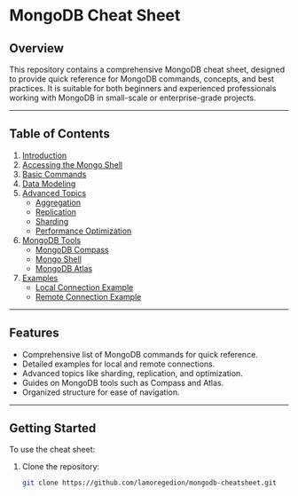 # MongoDB Cheat Sheet

## **Overview**
This repository contains a comprehensive MongoDB cheat sheet, designed to provide quick reference for MongoDB commands, concepts, and best practices. It is suitable for both beginners and experienced professionals working with MongoDB in small-scale or enterprise-grade projects.

---

## **Table of Contents**
1. [Introduction](./basics/introduction.md)
2. [Accessing the Mongo Shell](./basics/accessing-mongo-shell.md)
3. [Basic Commands](./basics/basic-commands.md)
4. [Data Modeling](./basics/data-modeling.md)
5. [Advanced Topics](./advanced/)
   - [Aggregation](./advanced/aggregation.md)
   - [Replication](./advanced/replication.md)
   - [Sharding](./advanced/sharding.md)
   - [Performance Optimization](./advanced/performance-optimization.md)
6. [MongoDB Tools](./tools/)
   - [MongoDB Compass](./tools/compass.md)
   - [Mongo Shell](./tools/mongo-shell.md)
   - [MongoDB Atlas](./tools/atlas.md)
7. [Examples](./examples/)
   - [Local Connection Example](./examples/local-connection.md)
   - [Remote Connection Example](./examples/remote-connection.md)

---

## **Features**
- Comprehensive list of MongoDB commands for quick reference.
- Detailed examples for local and remote connections.
- Advanced topics like sharding, replication, and optimization.
- Guides on MongoDB tools such as Compass and Atlas.
- Organized structure for ease of navigation.

---

## **Getting Started**
To use the cheat sheet:
1. Clone the repository:
   ```bash
   git clone https://github.com/lamoregedion/mongodb-cheatsheet.git
